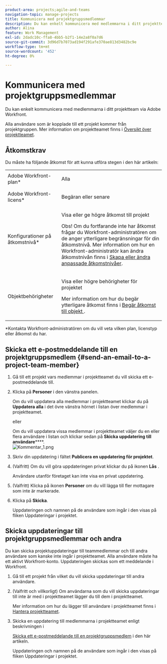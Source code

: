 ```yaml
---
product-area: projects;agile-and-teams
navigation-topic: manage-projects
title: Kommunicera med projektgruppsmedlemmar
description: Du kan enkelt kommunicera med medlemmarna i ditt projektteam via Adobe Workfront.
author: Alina
feature: Work Management
exl-id: 2dadc10c-ffa8-4bb5-b2f1-14e2a8f0a7d6
source-git-commit: 3d96d7b7073ad194f291afe370ae813d3482bc9e
workflow-type: tm+mt
source-wordcount: '452'
ht-degree: 0%

---
```


# Kommunicera med projektgruppsmedlemmar

Du kan enkelt kommunicera med medlemmarna i ditt projektteam via Adobe Workfront.

Alla användare som är kopplade till ett projekt kommer från projektgruppen. Mer information om projektteamet finns i [Översikt över projektteamet](../../../manage-work/projects/planning-a-project/project-team-overview.md).

## Åtkomstkrav

Du måste ha följande åtkomst för att kunna utföra stegen i den här artikeln:

<table style="table-layout:auto"> 
 <col> 
 </col> 
 <col> 
 </col> 
 <tbody> 
  <tr> 
   <td role="rowheader">Adobe Workfront-plan*</td> 
   <td> <p>Alla</p> </td> 
  </tr> 
  <tr> 
   <td role="rowheader">Adobe Workfront-licens*</td> 
   <td> <p>Begäran eller senare</p> </td> 
  </tr> 
  <tr> 
   <td role="rowheader">Konfigurationer på åtkomstnivå*</td> 
   <td> <p>Visa eller ge högre åtkomst till projekt</p> <p>Obs! Om du fortfarande inte har åtkomst frågar du Workfront-administratören om de anger ytterligare begränsningar för din åtkomstnivå. Mer information om hur en Workfront-administratör kan ändra åtkomstnivån finns i <a href="../../../administration-and-setup/add-users/configure-and-grant-access/create-modify-access-levels.md" class="MCXref xref">Skapa eller ändra anpassade åtkomstnivåer</a>.</p> </td> 
  </tr> 
  <tr> 
   <td role="rowheader">Objektbehörigheter</td> 
   <td> <p>Visa eller högre behörigheter för projektet</p> <p>Mer information om hur du begär ytterligare åtkomst finns i <a href="../../../workfront-basics/grant-and-request-access-to-objects/request-access.md" class="MCXref xref">Begär åtkomst till objekt </a>.</p> </td> 
  </tr> 
 </tbody> 
</table>

&#42;Kontakta Workfront-administratören om du vill veta vilken plan, licenstyp eller åtkomst du har.

## Skicka ett e-postmeddelande till en projektgruppsmedlem {#send-an-email-to-a-project-team-member}

1. Gå till ett projekt vars medlemmar i projektteamet du vill skicka ett e-postmeddelande till.
1. Klicka på **Personer** i den vänstra panelen.

   Om du vill uppdatera alla medlemmar i projektteamet klickar du på **Uppdatera alla** i det övre vänstra hörnet i listan över medlemmar i projektteamet.

   eller

   Om du vill uppdatera vissa medlemmar i projektteamet väljer du en eller flera användare i listan och klickar sedan på **Skicka uppdatering till användare******.\
   ![Kommentar_1.png](assets/commenting-1-350x352.png)

1. Skriv din uppdatering i fältet **Publicera en uppdatering för projektet**.
1. (Valfritt) Om du vill göra uppdateringen privat klickar du på ikonen **Lås** .

   Användare utanför företaget kan inte visa en privat uppdatering.

1. (Valfritt) Klicka på ikonen **Personer** om du vill lägga till fler mottagare som inte är markerade.
1. Klicka på **Skicka**.

   Uppdateringen och namnen på de användare som ingår i den visas på fliken Uppdateringar i projektet.

## Skicka uppdateringar till projektgruppsmedlemmar och andra

Du kan skicka projektuppdateringar till teammedlemmar och till andra användare som kanske inte ingår i projektteamet. Alla användare måste ha ett aktivt Workfront-konto. Uppdateringen skickas som ett meddelande i Workfront.

1. Gå till ett projekt från vilket du vill skicka uppdateringar till andra användare.
1. (Valfritt och villkorligt) Om användarna som du vill skicka uppdateringar till inte är med i projektteamet lägger du till dem i projektteamet.

   Mer information om hur du lägger till användare i projektteamet finns i [Hantera projektteamet](../../../manage-work/projects/planning-a-project/manage-project-team.md).

1. Skicka en uppdatering till medlemmarna i projektteamet enligt beskrivningen i

   [Skicka ett e-postmeddelande till en projektgruppsmedlem](#send-an-email-to-a-project-team-member) i den här artikeln.

   Uppdateringen och namnen på de användare som ingår i den visas på fliken Uppdateringar i projektet.

<!--
<p data-mc-conditions="QuicksilverOrClassic.Draft mode"> <p>(NOTE: drafted. No longer valid)</p>
<ol>
<li value="1"> <p>Go to a project whose members of the project team you want to send an email to. </p> </li>
<li value="2"> Click <strong>People</strong> in the left panel.</li>
<li value="3"> <p>To update all members of the project team, click <strong>Update All</strong> in the upper-left corner of the list of project team members.</p> <p>Or</p> <p>To update certain members of the project team, select one or several users in the list, then click <strong>Update</strong>. </p> </li>
<li value="4">Type your update in the <strong>Post an update to this project</strong> field.</li>
<li value="5"> <p>(Optional) To make the update private, click the <strong>Lock</strong> icon.</p> <p>Users outside the company cannot view a private&nbsp;update.</p> </li>
<li value="6"> <p>(Optional) Add a user who is not&nbsp;part of the Project&nbsp;Team by typing their name in the people field, then selecting the user from the list when it displays. </p> </li>
<li value="7"> <p>Click <strong>Send.</strong></p> <p>The update and the names of the users included in it display in the Updates tab of the project.</p> </li>
</ol> </p>
-->
